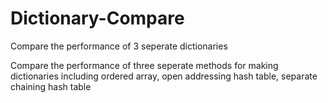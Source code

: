 # Dictionary-Compare
 Compare the performance of 3 seperate dictionaries

Compare the performance of three seperate methods for making dictionaries including ordered array, open addressing hash table, separate chaining hash table